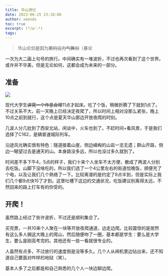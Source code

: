 ```yaml
---
title: 华山游记
date: 2023-06-25 23:10:08
author: xeonds
toc: true
excerpt: (*/ω＼*)
tags:
---
```


>华山论剑是因为~~累的没力气舞剑~~（暴论

一次为大二画上句号的旅行。中间确实有一堆波折，不过也再次看到了这个世界。或许并不华美，但是无论如何，这都会成为未来的一部分。

## 准备

![](img/Pasted%20image%2020230710163959.png)

现代大学生~~讲究一个作息合理~~11点才起床。吃了个饭，稍微折腾了下就到1点了。不过关系不大，前一天晚上已经决定夜爬了，所以时间上相对没那么紧张，晚上10点之前到就行，这个点是夏天华山那边开放夜爬的时刻。

几波人分几批到了西安北站，闲谈中，火车也到了。不赶时间+看风景，于是我们选择了C162，是辆普速城际列车。

沿途风光确实很有特色：隧道接着山崖，侧边嶙峋的山岩一览无遗；群山开路，侧边一眼望过去是通天的山。本身路没多远，所以也没过多久就到了。

时间差不多下午4，5点的样子，我们十来个人坐车不太方便，散成了两波人分别去吃饭。山脚下没啥吃的，所以我们选了一个4公里左右的街道恰晚饭，顺便充了个电，以及让我们几个熟络了一下。比较离谱的是约定了8点半到，但是实际上我们几个都9点快15了才到。这里吐槽下这边的交通状况，吃饭建议别离得太远，不然回来的路上打车有的你受的。

## 开爬！

虽然路上经过了些许波折，不过还是顺利集合了。

买完票，一共10来个人聚在一块等开放夜爬通道，边走边爬。比较震惊的是居然有这么多人搁这大晚上的爬山，然后随便吻了一圈，基本都是学生：要么是大学生，要么是刚高考完的。其他还有一些一看就很专业的。

人虽然有点多，不过放行的速度倒是没等多久。几个人从闸机里边钻出来，还不知道自己要面对咋样的地狱（笑）。

基本人多了之后都是和自己熟悉的几个人一块边聊边爬。
